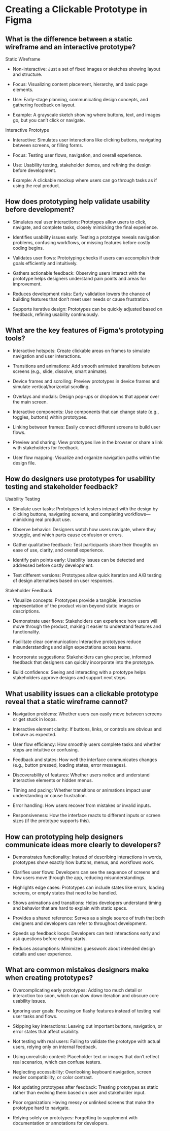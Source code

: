 # Creating a Clickable Prototype in Figma

## What is the difference between a static wireframe and an interactive prototype?

Static Wireframe
- Non-interactive: Just a set of fixed images or sketches showing layout and structure.

- Focus: Visualizing content placement, hierarchy, and basic page elements.

- Use: Early-stage planning, communicating design concepts, and gathering feedback on layout.

- Example: A grayscale sketch showing where buttons, text, and images go, but you can’t click or navigate.

Interactive Prototype
- Interactive: Simulates user interactions like clicking buttons, navigating between screens, or filling forms.

- Focus: Testing user flows, navigation, and overall experience.

- Use: Usability testing, stakeholder demos, and refining the design before development.

- Example: A clickable mockup where users can go through tasks as if using the real product.

## How does prototyping help validate usability before development?

- Simulates real user interactions: Prototypes allow users to click, navigate, and complete tasks, closely mimicking the final experience.

- Identifies usability issues early: Testing a prototype reveals navigation problems, confusing workflows, or missing features before costly coding begins.

- Validates user flows: Prototyping checks if users can accomplish their goals efficiently and intuitively.

- Gathers actionable feedback: Observing users interact with the prototype helps designers understand pain points and areas for improvement.

- Reduces development risks: Early validation lowers the chance of building features that don’t meet user needs or cause frustration.

- Supports iterative design: Prototypes can be quickly adjusted based on feedback, refining usability continuously.

## What are the key features of Figma’s prototyping tools?

- Interactive hotspots: Create clickable areas on frames to simulate navigation and user interactions.

- Transitions and animations: Add smooth animated transitions between screens (e.g., slide, dissolve, smart animate).

- Device frames and scrolling: Preview prototypes in device frames and simulate vertical/horizontal scrolling.

- Overlays and modals: Design pop-ups or dropdowns that appear over the main screen.

- Interactive components: Use components that can change state (e.g., toggles, buttons) within prototypes.

- Linking between frames: Easily connect different screens to build user flows.

- Preview and sharing: View prototypes live in the browser or share a link with stakeholders for feedback.

- User flow mapping: Visualize and organize navigation paths within the design file.

## How do designers use prototypes for usability testing and stakeholder feedback?

Usability Testing
- Simulate user tasks: Prototypes let testers interact with the design by clicking buttons, navigating screens, and completing workflows—mimicking real product use.

- Observe behavior: Designers watch how users navigate, where they struggle, and which parts cause confusion or errors.

- Gather qualitative feedback: Test participants share their thoughts on ease of use, clarity, and overall experience.

- Identify pain points early: Usability issues can be detected and addressed before costly development.

- Test different versions: Prototypes allow quick iteration and A/B testing of design alternatives based on user responses.

Stakeholder Feedback
- Visualize concepts: Prototypes provide a tangible, interactive representation of the product vision beyond static images or descriptions.

- Demonstrate user flows: Stakeholders can experience how users will move through the product, making it easier to understand features and functionality.

- Facilitate clear communication: Interactive prototypes reduce misunderstandings and align expectations across teams.

- Incorporate suggestions: Stakeholders can give precise, informed feedback that designers can quickly incorporate into the prototype.

- Build confidence: Seeing and interacting with a prototype helps stakeholders approve designs and support next steps.

## What usability issues can a clickable prototype reveal that a static wireframe cannot?

- Navigation problems: Whether users can easily move between screens or get stuck in loops.

- Interactive element clarity: If buttons, links, or controls are obvious and behave as expected.

- User flow efficiency: How smoothly users complete tasks and whether steps are intuitive or confusing.

- Feedback and states: How well the interface communicates changes (e.g., button pressed, loading states, error messages).

- Discoverability of features: Whether users notice and understand interactive elements or hidden menus.

- Timing and pacing: Whether transitions or animations impact user understanding or cause frustration.

- Error handling: How users recover from mistakes or invalid inputs.

- Responsiveness: How the interface reacts to different inputs or screen sizes (if the prototype supports this).

## How can prototyping help designers communicate ideas more clearly to developers?

- Demonstrates functionality: Instead of describing interactions in words, prototypes show exactly how buttons, menus, and workflows work.

- Clarifies user flows: Developers can see the sequence of screens and how users move through the app, reducing misunderstandings.

- Highlights edge cases: Prototypes can include states like errors, loading screens, or empty states that need to be handled.

- Shows animations and transitions: Helps developers understand timing and behavior that are hard to explain with static specs.

- Provides a shared reference: Serves as a single source of truth that both designers and developers can refer to throughout development.

- Speeds up feedback loops: Developers can test interactions early and ask questions before coding starts.

- Reduces assumptions: Minimizes guesswork about intended design details and user experience.

## What are common mistakes designers make when creating prototypes?

- Overcomplicating early prototypes: Adding too much detail or interaction too soon, which can slow down iteration and obscure core usability issues.

- Ignoring user goals: Focusing on flashy features instead of testing real user tasks and flows.

- Skipping key interactions: Leaving out important buttons, navigation, or error states that affect usability.

- Not testing with real users: Failing to validate the prototype with actual users, relying only on internal feedback.

- Using unrealistic content: Placeholder text or images that don’t reflect real scenarios, which can confuse testers.

- Neglecting accessibility: Overlooking keyboard navigation, screen reader compatibility, or color contrast.

- Not updating prototypes after feedback: Treating prototypes as static rather than evolving them based on user and stakeholder input.

- Poor organization: Having messy or unlinked screens that make the prototype hard to navigate.

- Relying solely on prototypes: Forgetting to supplement with documentation or annotations for developers.